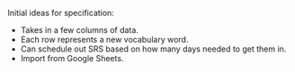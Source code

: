 Initial ideas for specification:
- Takes in a few columns of data.
- Each row represents a new vocabulary word.
- Can schedule out SRS based on how many days needed to get them in.
- Import from Google Sheets.
